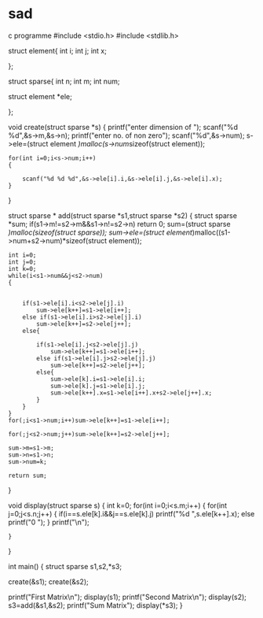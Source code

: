 # sad
c programme
#include <stdio.h>
#include <stdlib.h>

struct element{
int i;
int j;
int x;


};

struct sparse{
int n;
int m;
int num;

struct element *ele;


};


void create(struct sparse *s)
{
    printf("enter dimension of ");
    scanf("%d %d",&s->m,&s->n);
    printf("enter no. of non zero");
    scanf("%d",&s->num);
    s->ele=(struct element *)malloc(s->num*sizeof(struct element));

    for(int i=0;i<s->num;i++)
    {

        scanf("%d %d %d",&s->ele[i].i,&s->ele[i].j,&s->ele[i].x);
    }



}

struct sparse * add(struct sparse *s1,struct sparse *s2)
{
    struct sparse *sum;
    if(s1->m!=s2->m&&s1->n!=s2->n)
        return 0;
sum=(struct sparse *)malloc(sizeof(struct sparse));
    sum->ele=(struct element*)malloc((s1->num+s2->num)*sizeof(struct element));

    int i=0;
    int j=0;
    int k=0;
    while(i<s1->num&&j<s2->num)
    {


        if(s1->ele[i].i<s2->ele[j].i)
            sum->ele[k++]=s1->ele[i++];
        else if(s1->ele[i].i>s2->ele[j].i)
            sum->ele[k++]=s2->ele[j++];
        else{

            if(s1->ele[i].j<s2->ele[j].j)
                sum->ele[k++]=s1->ele[i++];
            else if(s1->ele[i].j>s2->ele[j].j)
                sum->ele[k++]=s2->ele[j++];
            else{
                sum->ele[k].i=s1->ele[i].i;
                sum->ele[k].j=s1->ele[i].j;
                sum->ele[k++].x=s1->ele[i++].x+s2->ele[j++].x;
            }
        }
    }
    for(;i<s1->num;i++)sum->ele[k++]=s1->ele[i++];

    for(;j<s2->num;j++)sum->ele[k++]=s2->ele[j++];

    sum->m=s1->m;
    sum->n=s1->n;
    sum->num=k;

    return sum;


}

void display(struct sparse s)
{
    int k=0;
    for(int i=0;i<s.m;i++)
    {
        for(int j=0;j<s.n;j++)
        {
            if(i==s.ele[k].i&&j==s.ele[k].j)
                printf("%d ",s.ele[k++].x);
            else printf("0 ");
        }
        printf("\n");

    }

}


int main()
{
struct sparse s1,s2,*s3;

 create(&s1);
 create(&s2);



 printf("First Matrix\n");
 display(s1);
 printf("Second Matrix\n");
 display(s2);
  s3=add(&s1,&s2);
 printf("Sum Matrix");
 display(*s3);
}
